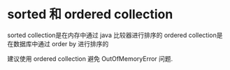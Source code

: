 #  sorted 和 ordered collection

sorted collection是在内存中通过 java 比较器进行排序的
ordered collection是在数据库中通过 order by 进行排序的

建议使用 ordered collection 避免 OutOfMemoryError 问题.



